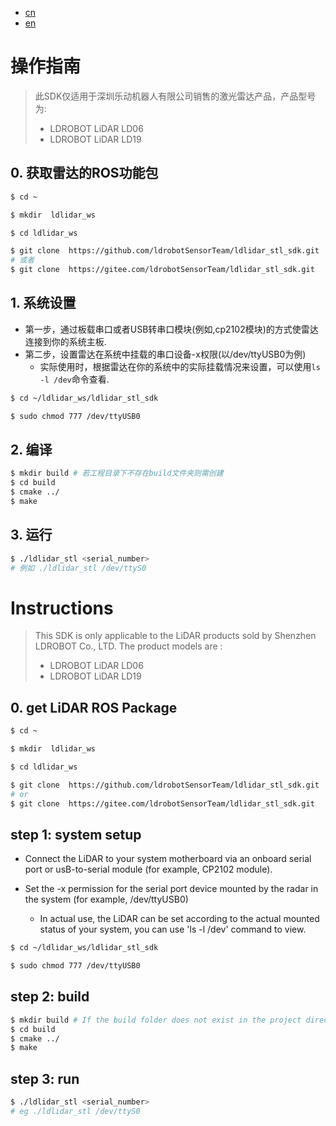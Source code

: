 - [cn](#操作指南)
- [en](#Instructions)
# 操作指南

>此SDK仅适用于深圳乐动机器人有限公司销售的激光雷达产品，产品型号为:
> - LDROBOT LiDAR LD06
> - LDROBOT LiDAR LD19
## 0. 获取雷达的ROS功能包
```bash
$ cd ~

$ mkdir  ldlidar_ws

$ cd ldlidar_ws

$ git clone  https://github.com/ldrobotSensorTeam/ldlidar_stl_sdk.git
# 或者
$ git clone  https://gitee.com/ldrobotSensorTeam/ldlidar_stl_sdk.git
```

## 1. 系统设置
- 第一步，通过板载串口或者USB转串口模块(例如,cp2102模块)的方式使雷达连接到你的系统主板.
- 第二步，设置雷达在系统中挂载的串口设备-x权限(以/dev/ttyUSB0为例)
	- 实际使用时，根据雷达在你的系统中的实际挂载情况来设置，可以使用`ls -l /dev`命令查看.

``` bash
$ cd ~/ldlidar_ws/ldlidar_stl_sdk

$ sudo chmod 777 /dev/ttyUSB0
```

## 2. 编译

```bash
$ mkdir build # 若工程目录下不存在build文件夹则需创建
$ cd build
$ cmake ../
$ make
```

## 3. 运行
  ``` bash
  $ ./ldlidar_stl <serial_number>
  # 例如 ./ldlidar_stl /dev/ttyS0
  ```

# Instructions
> This SDK is only applicable to the LiDAR products sold by Shenzhen LDROBOT Co., LTD. The product models are :
> - LDROBOT LiDAR LD06
> - LDROBOT LiDAR LD19
## 0. get LiDAR ROS Package
```bash
$ cd ~

$ mkdir  ldlidar_ws

$ cd ldlidar_ws

$ git clone  https://github.com/ldrobotSensorTeam/ldlidar_stl_sdk.git
# or
$ git clone  https://gitee.com/ldrobotSensorTeam/ldlidar_stl_sdk.git
```
## step 1: system setup
- Connect the LiDAR to your system motherboard via an onboard serial port or usB-to-serial module (for example, CP2102 module).

- Set the -x permission for the serial port device mounted by the radar in the system (for example, /dev/ttyUSB0)

  - In actual use, the LiDAR can be set according to the actual mounted status of your system, you can use 'ls -l /dev' command to view.

``` bash
$ cd ~/ldlidar_ws/ldlidar_stl_sdk

$ sudo chmod 777 /dev/ttyUSB0
```

## step 2: build

``` bash
$ mkdir build # If the build folder does not exist in the project directory, create one
$ cd build
$ cmake ../
$ make
```

## step 3: run

  ``` bash
  $ ./ldlidar_stl <serial_number>
  # eg ./ldlidar_stl /dev/ttyS0
  ```